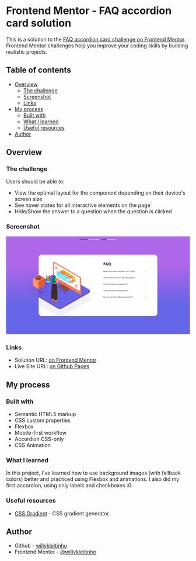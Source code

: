 # Frontend Mentor - FAQ accordion card solution

This is a solution to the [FAQ accordion card challenge on Frontend Mentor](https://www.frontendmentor.io/challenges/faq-accordion-card-XlyjD0Oam). Frontend Mentor challenges help you improve your coding skills by building realistic projects. 

## Table of contents

- [Overview](#overview)
  - [The challenge](#the-challenge)
  - [Screenshot](#screenshot)
  - [Links](#links)
- [My process](#my-process)
  - [Built with](#built-with)
  - [What I learned](#what-i-learned)
  - [Useful resources](#useful-resources)
- [Author](#author)

## Overview

### The challenge

Users should be able to:

- View the optimal layout for the component depending on their device's screen size
- See hover states for all interactive elements on the page
- Hide/Show the answer to a question when the question is clicked

### Screenshot

![](./screenshot.png)

### Links

- Solution URL: [on Frontend Mentor](https://www.frontendmentor.io/solutions/faq-accordion-card-cssonly-0--1bEv4lny)
- Live Site URL: [on Github Pages](https://willykleitinho.github.io/faq-accordion-css-only/)

## My process

### Built with

- Semantic HTML5 markup
- CSS custom properties
- Flexbox
- Mobile-first workflow
- Accordion CSS-only
- CSS Animation

### What I learned

In this project, I've learned how to use background images (with fallback colors) better and practiced using Flexbox and animations. I also did my first accordion, using only labels and checkboxes :0

### Useful resources

- [CSS Gradient](https://cssgradient.io/) - CSS gradient generator.

## Author

- Github - [willykleitinho](https://github.com/willykleitinho)
- Frontend Mentor - [@willykleitinho](https://www.frontendmentor.io/profile/willykleitinho)
